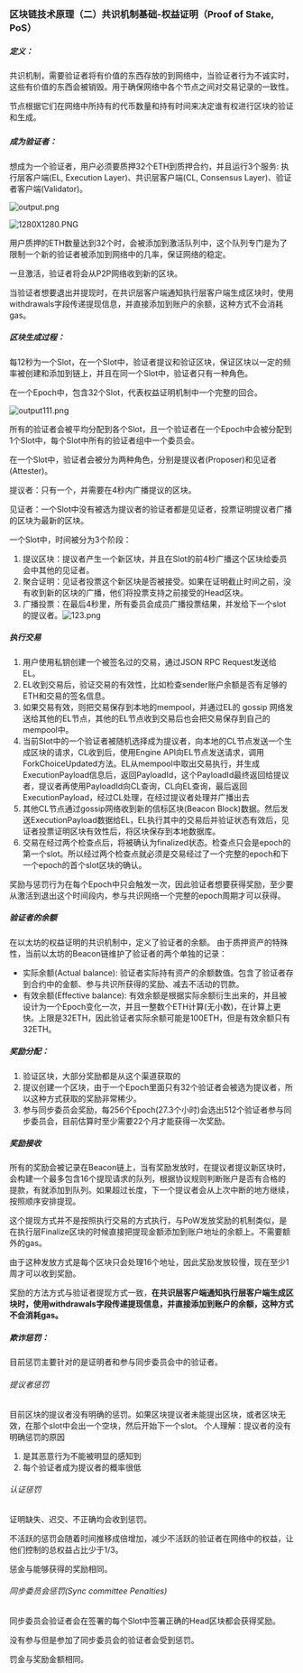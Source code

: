 ### 区块链技术原理（二）共识机制基础-权益证明（Proof of Stake, PoS）

##### 定义：

共识机制，需要验证者将有价值的东西存放的到网络中，当验证者行为不诚实时，这些有价值的东西会被销毁。用于确保网络中各个节点之间对交易记录的一致性。

节点根据它们在网络中所持有的代币数量和持有时间来决定谁有权进行区块的验证和生成。

##### 

##### 成为验证者：

想成为一个验证者，用户必须要质押32个ETH到质押合约，并且运行3个服务: 执行层客户端(EL, Execution Layer)、共识层客户端(CL, Consensus Layer)、验证者客户端(Validator)。

![output.png](assets/output.png)

![1280X1280.PNG](assets/1280X1280.PNG)

用户质押的ETH数量达到32个时，会被添加到激活队列中，这个队列专门是为了限制一个新的验证者被添加到网络中的几率，保证网络的稳定。

一旦激活，验证者将会从P2P网络收到新的区块。

当验证者想要退出并提现时，在共识层客户端通知执行层客户端生成区块时，使用withdrawals字段传递提现信息，并直接添加到账户的余额，这种方式不会消耗gas。

##### 区块生成过程：

每12秒为一个Slot，在一个Slot中，验证者提议和验证区块，保证区块以一定的频率被创建和添加到链上，并且在同一个Slot中，验证者只有一种角色。

在一个Epoch中，包含32个Slot，代表权益证明机制中一个完整的回合。

![output111.png](assets/output111.png)


所有的验证者会被平均分配到各个Slot，且一个验证者在一个Epoch中会被分配到1个Slot中，每个Slot中所有的验证者组中一个委员会。

在一个Slot中，验证者会被分为两种角色，分别是提议者(Proposer)和见证者(Attester)。

提议者：只有一个，并需要在4秒内广播提议的区块。

见证者：一个Slot中没有被选为提议者的验证者都是见证者，投票证明提议者广播的区块为最新的区块。


一个Slot中，时间被分为3个阶段：

1. 提议区块：提议者产生一个新区块，并且在Slot的前4秒广播这个区块给委员会中其他的见证者。
2. 聚合证明：见证者投票这个新区块是否被接受。如果在证明截止时间之前，没有收到新的区块的广播，他们将投票支持之前接受的Head区块。
3. 广播投票：在最后4秒里，所有委员会成员广播投票结果，并发给下一个slot的提议者。![123.png](assets/123.png)

##### 执行交易

1. 用户使用私钥创建一个被签名过的交易，通过JSON RPC Request发送给EL。
2. EL收到交易后，验证交易的有效性，比如检查sender账户余额是否有足够的ETH和交易的签名信息。
3. 如果交易有效，则把交易保存到本地的mempool，并通过EL的 gossip 网络发送给其他的EL节点，其他的EL节点收到交易后也会把交易保存到自己的mempool中。
4. 当前Slot中的一个验证者被随机选择成为提议者，向本地的CL节点发送一个生成区块的请求，CL收到后，使用Engine API向EL节点发送请求，调用ForkChoiceUpdated方法。EL从mempool中取出交易执行，并生成ExecutionPayload信息后，返回PayloadId，这个PayloadId最终返回给提议者，提议者再使用PayloadId向CL查询，CL向EL查询，最后返回ExecutionPayload，经过CL处理，在经过提议者处理并广播出去
5. 其他CL节点通过gossip网络收到新的信标区块(Beacon Block)数据。然后发送ExecutionPayload数据给EL，EL执行其中的交易后并验证状态有效后，见证者投票证明区块有效性后，将区块保存到本地数据库。
6. 交易在经过两个检查点后，将被确认为finalized状态。检查点只会是epoch的第一个slot。所以经过两个检查点就必须是交易经过了一个完整的epoch和下一个epoch的首个slot区块的确认。

奖励与惩罚行为在每个Epoch中只会触发一次，因此验证者想要获得奖励，至少要从激活到退出这个时间段内，参与共识网络一个完整的epoch周期才可以获得。


##### 验证者的余额

在以太坊的权益证明的共识机制中，定义了验证者的余额。
由于质押资产的特殊性，当前以太坊的Beacon链维护了验证者的两个单独的记录：

- 实际余额(Actual balance): 验证者实际持有资产的余额数值。包含了验证者存到合约中的金额、参与共识所获得的奖励、减去不活动的罚款。
- 有效余额(Effective balance): 有效余额是根据实际余额衍生出来的，并且被设计为一个Epoch变化一次，并且一整数个ETH计算(无小数)，在计算上更快。上限是32ETH，因此验证者实际余额可能是100ETH，但是有效余额只有32ETH。


##### 奖励分配：

1. 验证区块，大部分奖励都是从这个渠道获取的
2. 提议创建一个区块，由于一个Epoch里面只有32个验证者会被选为提议者，所以这种方式获取的奖励非常稀少。
3. 参与同步委员会奖励，每256个Epoch(27.3个小时)会选出512个验证者参与同步委员会，目前估算时至少需要22个月才能获得一次奖励。

##### 奖励接收

所有的奖励会被记录在Beacon链上，当有奖励发放时，在提议者提议新区块时，会构建一个最多包含16个提现请求的队列，根据协议规则判断账户是否有合格的提款，有就添加到队列。如果超过长度，下一个提议者会从上次中断的地方继续，按照顺序安排提现。

这个提现方式并不是按照执行交易的方式执行，与PoW发放奖励的机制类似，是在执行层Finalize区块的时候直接把提现金额添加到账户地址的余额上。不需要额外的gas。

由于这种发放方式是每个区块只会处理16个地址，因此奖励发放较慢，现在至少1周才可以收到奖励。

奖励的方法方式与验证者提现方式一致，**在共识层客户端通知执行层客户端生成区块时，使用withdrawals字段传递提现信息，并直接添加到账户的余额，这种方式不会消耗gas。**

##### 欺诈惩罚：

目前惩罚主要针对的是证明者和参与同步委员会中的验证者。

###### 提议者惩罚

目前区块的提议者没有明确的惩罚。如果区块提议者未能提出区块，或者区块无效，在那个slot中会出一个空块，然后开始下一个slot。
个人理解：提议者的没有明确惩罚的原因

1. 是其恶意行为不能被明显的感知到
2. 每个验证者成为提议者的概率很低

###### 认证惩罚

证明缺失、迟交、不正确均会收到惩罚。

不活跃的惩罚会随着时间推移成倍增加，减少不活跃的验证者在网络中的权益，让他们控制的总权益占比少于1/3。

惩金与能够获得的奖励相同。

###### 同步委员会惩罚(Sync committee Penalties)

同步委员会验证者会在签署的每个Slot中签署正确的Head区块都会获得奖励。

没有参与但是参加了同步委员会的验证者会受到惩罚。

罚金与奖励金额相同。

